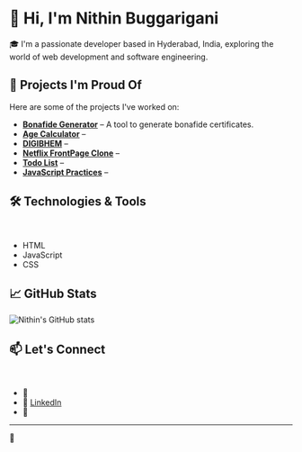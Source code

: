 # 👋 Hi, I'm Nithin Buggarigani

🎓 I'm a passionate developer based in Hyderabad, India, exploring the world of web development and software engineering.

## 🚀 Projects I'm Proud Of

Here are some of the projects I've worked on:

- **[Bonafide Generator](https://github.com/bnithin215/Bonafide-Generator)** – A tool to generate bonafide certificates.​
- **[Age Calculator](https://github.com/bnithin215/Age-calculator-)** –​
- **[DIGIBHEM](https://github.com/bnithin215/DIGIBHEM)** –​
- **[Netflix FrontPage Clone](https://github.com/bnithin215/Netflix-FrontPage)** –​
- **[Todo List](https://github.com/bnithin215/Todo-list-)** –​
- **[JavaScript Practices](https://github.com/bnithin215/JavaScript-Practices)** –​

## 🛠️ Technologies & Tools

​

- HTML ​
- ​JavaScript
- ​CSS

## 📈 GitHub Stats

![Nithin's GitHub stats](https://github-readme-stats.vercel.app/api?username=bnithin215\&show_icons=true\&theme=radical)

## 📫 Let's Connect

​

- 📍​
- 💼 [LinkedIn]( https://www.linkedin.com/in/nithin-buggarigani-a4625524b/)​
- 📧​

---

🌟​
